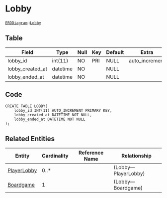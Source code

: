 # Lobby
[```ERDDiagram```](/ERD/ERDDiagram.md)::[```Lobby```](/ERD/Lobby.md)

## Table

| Field | Type | Null | Key | Default | Extra |
|-----|-----|-----|-----|-----|-----|
| lobby_id | int(11) | NO | PRI | NULL | auto_increment |
| lobby_created_at | datetime | NO |  | NULL |  |
| lobby_ended_at | datetime | NO |  | NULL |  |

## Code
```MySQL
CREATE TABLE LOBBY(
	lobby_id INT(11) AUTO_INCREMENT PRIMARY KEY,
	lobby_created_at DATETIME NOT NULL,
	lobby_ended_at DATETIME NOT NULL
);
```

## Related Entities

| Entity | Cardinality | Reference Name | Relationship |
|-----|-----|-----|-----|
| [PlayerLobby](/ERD/PlayerLobby.md) | 0..* |  | (Lobby—PlayerLobby) |
| [Boardgame](/Boardgame.md) | 1 |  | (Lobby—Boardgame) |

